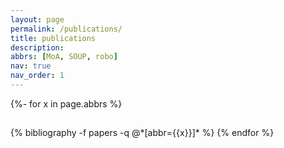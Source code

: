 ```yaml
---
layout: page
permalink: /publications/
title: publications
description: 
abbrs: [MoA, SOUP, robo]
nav: true
nav_order: 1
---
```

<!-- _pages/publications.md -->
<div class="publications">

{%- for x in page.abbrs %}
  <h2 class="year">  </h2>
  {% bibliography -f papers -q @*[abbr={{x}}]* %}
{% endfor %}

</div>
